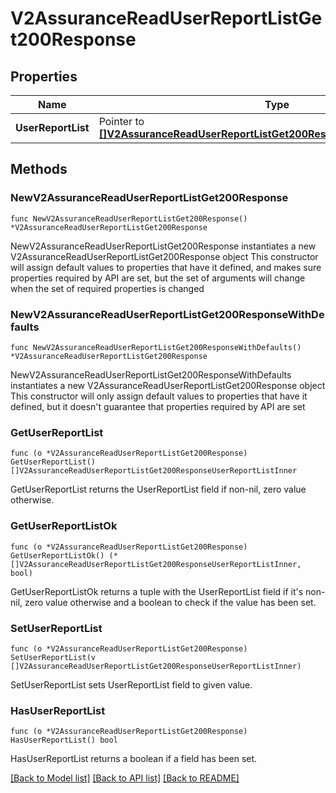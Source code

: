 # V2AssuranceReadUserReportListGet200Response

## Properties

Name | Type | Description | Notes
------------ | ------------- | ------------- | -------------
**UserReportList** | Pointer to [**[]V2AssuranceReadUserReportListGet200ResponseUserReportListInner**](V2AssuranceReadUserReportListGet200ResponseUserReportListInner.md) |  | [optional] 

## Methods

### NewV2AssuranceReadUserReportListGet200Response

`func NewV2AssuranceReadUserReportListGet200Response() *V2AssuranceReadUserReportListGet200Response`

NewV2AssuranceReadUserReportListGet200Response instantiates a new V2AssuranceReadUserReportListGet200Response object
This constructor will assign default values to properties that have it defined,
and makes sure properties required by API are set, but the set of arguments
will change when the set of required properties is changed

### NewV2AssuranceReadUserReportListGet200ResponseWithDefaults

`func NewV2AssuranceReadUserReportListGet200ResponseWithDefaults() *V2AssuranceReadUserReportListGet200Response`

NewV2AssuranceReadUserReportListGet200ResponseWithDefaults instantiates a new V2AssuranceReadUserReportListGet200Response object
This constructor will only assign default values to properties that have it defined,
but it doesn't guarantee that properties required by API are set

### GetUserReportList

`func (o *V2AssuranceReadUserReportListGet200Response) GetUserReportList() []V2AssuranceReadUserReportListGet200ResponseUserReportListInner`

GetUserReportList returns the UserReportList field if non-nil, zero value otherwise.

### GetUserReportListOk

`func (o *V2AssuranceReadUserReportListGet200Response) GetUserReportListOk() (*[]V2AssuranceReadUserReportListGet200ResponseUserReportListInner, bool)`

GetUserReportListOk returns a tuple with the UserReportList field if it's non-nil, zero value otherwise
and a boolean to check if the value has been set.

### SetUserReportList

`func (o *V2AssuranceReadUserReportListGet200Response) SetUserReportList(v []V2AssuranceReadUserReportListGet200ResponseUserReportListInner)`

SetUserReportList sets UserReportList field to given value.

### HasUserReportList

`func (o *V2AssuranceReadUserReportListGet200Response) HasUserReportList() bool`

HasUserReportList returns a boolean if a field has been set.


[[Back to Model list]](../README.md#documentation-for-models) [[Back to API list]](../README.md#documentation-for-api-endpoints) [[Back to README]](../README.md)


